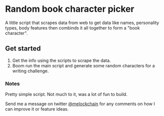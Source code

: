 # Random book character picker
A little script that scrapes data from web to get data like names, personality types, body features then combinds it all together to form a "book character".

##  Get started
1. Get the info using the scripts to scrape the data.
2. Boom run the main script and generate some random characters for a writing challenge. 

### Notes
Pretty simple script. Not much to it, was a lot of fun to build.

Send me a message on twitter [@melockchain](https://twitter.com/melockchain) for any comments on how I can improve it or feature ideas.
